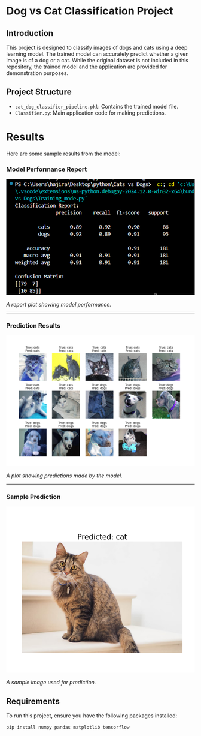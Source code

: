 # Dog vs Cat Classification Project

## Introduction

This project is designed to classify images of dogs and cats using a deep learning model. The trained model can accurately predict whether a given image is of a dog or a cat. While the original dataset is not included in this repository, the trained model and the application are provided for demonstration purposes.

## Project Structure

- `cat_dog_classifier_pipeline.pkl`: Contains the trained model file.
- `Classifier.py`: Main application code for making predictions.
# Results

Here are some sample results from the model:

### Model Performance Report
![Model Performance Report](classification_report.png)


*A report plot showing model performance.*

---

### Prediction Results
![Prediction Results](prediction_plot.png)


*A plot showing predictions made by the model.*

---

### Sample Prediction
![Sample Prediction](sample_prediction.png)

*A sample image used for prediction.*





## Requirements

To run this project, ensure you have the following packages installed:

```bash
pip install numpy pandas matplotlib tensorflow

 
